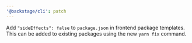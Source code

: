 ```yaml
---
'@backstage/cli': patch
---
```


Add `"sideEffects": false` to `package.json` in frontend package templates. This can be added to existing packages using the new `yarn fix` command.
